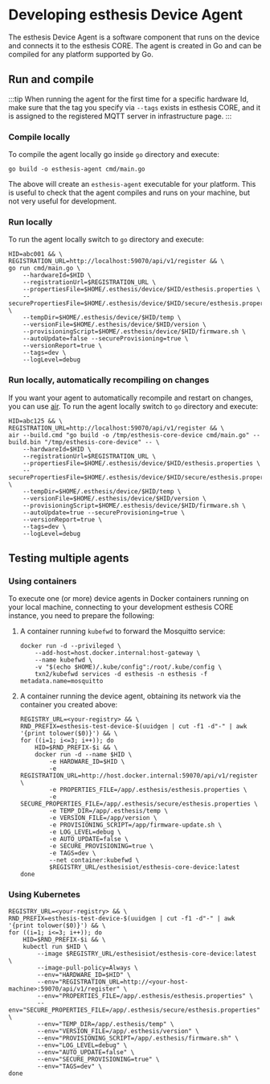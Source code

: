 # Developing esthesis Device Agent

The esthesis Device Agent is a software component that runs on the device and connects it to the
esthesis CORE. The agent is created in Go and can be compiled for any platform supported by Go.

## Run and compile

:::tip
When running the agent for the first time for a specific hardware Id, make sure that the tag you
specify via `--tags` exists in esthesis CORE, and it is assigned to the registered MQTT server in
infrastructure page.
:::

### Compile locally

To compile the agent locally go inside `go` directory and execute:

```shell
go build -o esthesis-agent cmd/main.go
```

The above will create an `esthesis-agent` executable for your platform. This is useful to check
that the agent compiles and runs on your machine, but not very useful for development.

### Run locally

To run the agent locally switch to `go` directory and execute:

```shell
HID=abc001 && \
REGISTRATION_URL=http://localhost:59070/api/v1/register && \
go run cmd/main.go \
    --hardwareId=$HID \
    --registrationUrl=$REGISTRATION_URL \
    --propertiesFile=$HOME/.esthesis/device/$HID/esthesis.properties \
    --securePropertiesFile=$HOME/.esthesis/device/$HID/secure/esthesis.properties \
    --tempDir=$HOME/.esthesis/device/$HID/temp \
    --versionFile=$HOME/.esthesis/device/$HID/version \
    --provisioningScript=$HOME/.esthesis/device/$HID/firmware.sh \
    --autoUpdate=false --secureProvisioning=true \
    --versionReport=true \
    --tags=dev \
    --logLevel=debug
```

### Run locally, automatically recompiling on changes

If you want your agent to automatically recompile and restart on changes, you can use
[air](https://github.com/cosmtrek/air). To run the agent locally switch to `go` directory and
execute:

```shell
HID=abc125 && \
REGISTRATION_URL=http://localhost:59070/api/v1/register && \
air --build.cmd "go build -o /tmp/esthesis-core-device cmd/main.go" --build.bin "/tmp/esthesis-core-device" -- \
	--hardwareId=$HID \
	--registrationUrl=$REGISTRATION_URL \
	--propertiesFile=$HOME/.esthesis/device/$HID/esthesis.properties \
	--securePropertiesFile=$HOME/.esthesis/device/$HID/secure/esthesis.properties \
	--tempDir=$HOME/.esthesis/device/$HID/temp \
	--versionFile=$HOME/.esthesis/device/$HID/version \
	--provisioningScript=$HOME/.esthesis/device/$HID/firmware.sh \
	--autoUpdate=true --secureProvisioning=true \
	--versionReport=true \
	--tags=dev \
	--logLevel=debug
```

## Testing multiple agents

### Using containers
To execute one (or more) device agents in Docker containers running on your local machine, connecting
to your development esthesis CORE instance, you need to prepare the following:

1. A container running `kubefwd` to forward the Mosquitto service:
	```shell
	docker run -d --privileged \
 		--add-host=host.docker.internal:host-gateway \
 		--name kubefwd \
		-v "$(echo $HOME)/.kube/config":/root/.kube/config \
		txn2/kubefwd services -d esthesis -n esthesis -f metadata.name=mosquitto
	```
2. A container running the device agent, obtaining its network via the container you created above:
	```shell
	REGISTRY_URL=<your-registry> && \
	RND_PREFIX=esthesis-test-device-$(uuidgen | cut -f1 -d"-" | awk '{print tolower($0)}') && \
	for ((i=1; i<=3; i++)); do
		HID=$RND_PREFIX-$i && \
		docker run -d --name $HID \
			-e HARDWARE_ID=$HID \
			-e REGISTRATION_URL=http://host.docker.internal:59070/api/v1/register \
			-e PROPERTIES_FILE=/app/.esthesis/esthesis.properties \
			-e SECURE_PROPERTIES_FILE=/app/.esthesis/secure/esthesis.properties \
			-e TEMP_DIR=/app/.esthesis/temp \
			-e VERSION_FILE=/app/version \
			-e PROVISIONING_SCRIPT=/app/firmware-update.sh \
			-e LOG_LEVEL=debug \
			-e AUTO_UPDATE=false \
			-e SECURE_PROVISIONING=true \
 			-e TAGS=dev \
			--net container:kubefwd \
			$REGISTRY_URL/esthesisiot/esthesis-core-device:latest
	done
	```

### Using Kubernetes

```shell
REGISTRY_URL=<your-registry> && \
RND_PREFIX=esthesis-test-device-$(uuidgen | cut -f1 -d"-" | awk '{print tolower($0)}') && \
for ((i=1; i<=3; i++)); do
	HID=$RND_PREFIX-$i && \
	kubectl run $HID \
		--image $REGISTRY_URL/esthesisiot/esthesis-core-device:latest \
		--image-pull-policy=Always \
		--env="HARDWARE_ID=$HID" \
		--env="REGISTRATION_URL=http://<your-host-machine>:59070/api/v1/register" \
		--env="PROPERTIES_FILE=/app/.esthesis/esthesis.properties" \
		--env="SECURE_PROPERTIES_FILE=/app/.esthesis/secure/esthesis.properties" \
		--env="TEMP_DIR=/app/.esthesis/temp" \
		--env="VERSION_FILE=/app/.esthesis/version" \
		--env="PROVISIONING_SCRIPT=/app/.esthesis/firmware.sh" \
		--env="LOG_LEVEL=debug" \
		--env="AUTO_UPDATE=false" \
		--env="SECURE_PROVISIONING=true" \
		--env="TAGS=dev" \
done
```
